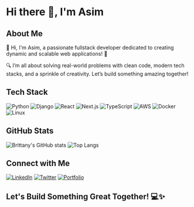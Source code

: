 # Hi there 👋, I'm Asim

## About Me
👋 Hi, I'm Asim, a passionate fullstack developer dedicated to creating dynamic and scalable web applications! 🚀

🔍 I’m all about solving real-world problems with clean code, modern tech stacks, and a sprinkle of creativity. Let’s build something amazing together!

## Tech Stack
![Python](https://img.shields.io/badge/Python-3776AB?style=for-the-badge&logo=python&logoColor=white) ![Django](https://img.shields.io/badge/Django-092E20?style=for-the-badge&logo=django&logoColor=white)
![React](https://img.shields.io/badge/React-20232A?style=for-the-badge&logo=react&logoColor=61DAFB) ![Next.js](https://img.shields.io/badge/Next.js-000000?style=for-the-badge&logo=nextdotjs&logoColor=white) 
![TypeScript](https://img.shields.io/badge/TypeScript-007ACC?style=for-the-badge&logo=typescript&logoColor=white)
![AWS](https://img.shields.io/badge/-AWS-232F3E?style=for-the-badge&logo=amazon-aws&logoColor=FF9900)
![Docker](https://img.shields.io/badge/Docker-2496ED?style=for-the-badge&logo=docker&logoColor=white)  ![Linux](https://img.shields.io/badge/Linux-FCC624?style=for-the-badge&logo=linux&logoColor=black)

## GitHub Stats
![Brittany's GitHub stats](https://github-readme-stats.vercel.app/api?username=asimnp&show_icons=true&theme=radical)
![Top Langs](https://github-readme-stats.vercel.app/api/top-langs/?username=asimnp&layout=compact&theme=radical)

## Connect with Me
[![LinkedIn](https://img.shields.io/badge/LinkedIn-0077B5?style=for-the-badge&logo=linkedin&logoColor=white)](https://www.linkedin.com/in/asim-shrestha-a25944166) [![Twitter](https://img.shields.io/badge/Twitter-1DA1F2?style=for-the-badge&logo=twitter&logoColor=white)](https://twitter.com/asimshrestha101) [![Portfolio](https://img.shields.io/badge/Portfolio-000000?style=for-the-badge&logo=About.me&logoColor=white)](https://shresthasim.com.np/)

## Let's Build Something Great Together! 💻✨
